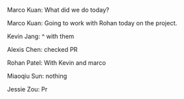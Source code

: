 Marco Kuan: What did we do today?

Marco Kuan: Going to work with Rohan today on the project.

Kevin Jang: ^ with them

Alexis Chen: checked PR

Rohan Patel: With Kevin and marco

Miaoqiu Sun: nothing

Jessie Zou: Pr
